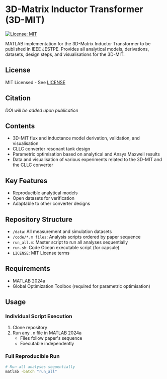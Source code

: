 # 3D-Matrix Inductor Transformer (3D-MIT)
[![License: MIT](https://img.shields.io/badge/License-MIT-yellow.svg)](https://opensource.org/licenses/MIT)

MATLAB implementation for the 3D-Matrix Inductor Transformer to be published in IEEE JESTPE. Provides all analytical models, derivations, datasets, design steps, and visualisations for the 3D-MIT.

## License
MIT Licensed - See [LICENSE](LICENSE)

## Citation
_DOI will be added upon publication_

## Contents
- 3D-MIT flux and inductance model derivation, validation, and visualisation
- CLLC converter resonant tank design
- Parametric optimisation based on analytical and Ansys Maxwell results
- Data and visualisation of various experiments related to the 3D-MIT and the CLLC converter

## Key Features
- Reproducible analytical models
- Open datasets for verification
- Adaptable to other converter designs

## Repository Structure
- `/data`: All measurement and simulation datasets
- `/code/*.m files`: Analysis scripts ordered by paper sequence
- `run_all.m`: Master script to run all analyses sequentially
- `run.sh`: Code Ocean executable script (for capsule)
- `LICENSE`: MIT License terms

## Requirements
- MATLAB 2024a
- Global Optimization Toolbox (required for parametric optimisation)

## Usage

### Individual Script Execution
1. Clone repository
2. Run any `.m` file in MATLAB 2024a
   - Files follow paper's sequence
   - Executable independently

### Full Reproducible Run
```bash
# Run all analyses sequentially
matlab -batch "run_all"